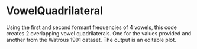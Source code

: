 # VowelQuadrilateral
Using the first and second formant frequencies of 4 vowels, this code creates 2 overlapping vowel quadrilaterals. One for the values provided and another from the Watrous 1991 dataset. The output is an editable plot. 
